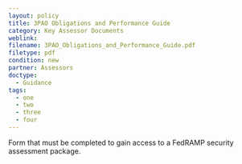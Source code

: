 ```yaml
---
layout: policy   
title: 3PAO Obligations and Performance Guide
category: Key Assessor Documents
weblink:
filename: 3PAO_Obligations_and_Performance_Guide.pdf
filetype: pdf
condition: new
partner: Assessors
doctype:
  - Guidance
tags:
  - one
  - two
  - three
  - four
---
```

Form that must be completed to gain access to a FedRAMP security assessment package.
